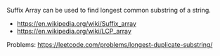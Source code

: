 Suffix Array can be used to find longest common substring of a string.

* https://en.wikipedia.org/wiki/Suffix_array
* https://en.wikipedia.org/wiki/LCP_array


Problems:
https://leetcode.com/problems/longest-duplicate-substring/

